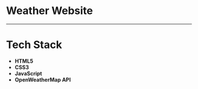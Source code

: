 # Weather Website

-----

# Tech Stack

- **HTML5**
- **CSS3**
- **JavaScript**
- **OpenWeatherMap API**
